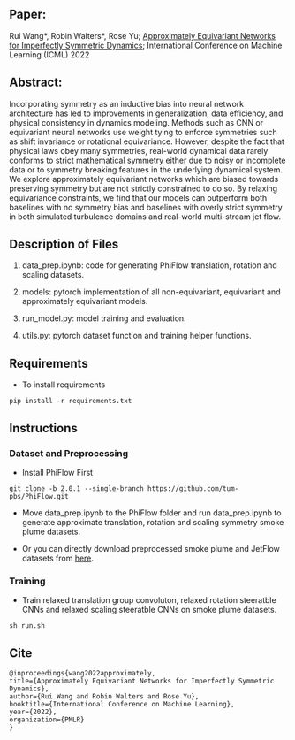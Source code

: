 ## Paper: 
Rui Wang*, Robin Walters*, Rose Yu; [Approximately Equivariant Networks for Imperfectly Symmetric Dynamics](https://arxiv.org/abs/2201.11969); International Conference on Machine Learning (ICML) 2022

## Abstract:
Incorporating symmetry as an inductive bias into neural network architecture has led to improvements in generalization, data efficiency, and physical consistency in dynamics modeling. Methods such as CNN or equivariant neural networks use weight tying to enforce symmetries such as shift invariance or rotational equivariance. However, despite the fact that physical laws obey many symmetries, real-world dynamical data rarely conforms to strict mathematical symmetry either due to noisy or incomplete data or to symmetry breaking features in the underlying dynamical system. We explore approximately equivariant networks which are biased towards preserving symmetry but are not strictly constrained to do so. By relaxing equivariance constraints, we find that our models can outperform both baselines with no symmetry bias and baselines with overly strict symmetry in both simulated turbulence domains and real-world multi-stream jet flow.

## Description of Files
1. data_prep.ipynb: code for generating PhiFlow translation, rotation and scaling datasets.

2. models: pytorch implementation of all non-equivariant, equivariant and approximately equivariant models.
     
3. run_model.py: model training and evaluation.

4. utils.py: pytorch dataset function and training helper functions.

## Requirements
- To install requirements
```
pip install -r requirements.txt
```

## Instructions
### Dataset and Preprocessing
- Install PhiFlow First 
```
git clone -b 2.0.1 --single-branch https://github.com/tum-pbs/PhiFlow.git
```

- Move data_prep.ipynb to the PhiFlow folder and run data_prep.ipynb to generate approximate translation, rotation and scaling symmetry smoke plume datasets.

- Or you can directly download preprocessed smoke plume and JetFlow datasets from [here](https://roselab1.ucsd.edu/seafile/d/8886a9ee4c5248afab26/). 

### Training
- Train relaxed translation group convoluton, relaxed rotation steeratble CNNs and relaxed scaling steeratble CNNs on smoke plume datasets.
```
sh run.sh
```

## Cite
```
@inproceedings{wang2022approximately,
title={Approximately Equivariant Networks for Imperfectly Symmetric Dynamics},
author={Rui Wang and Robin Walters and Rose Yu},
booktitle={International Conference on Machine Learning},
year={2022},
organization={PMLR}
}
```
